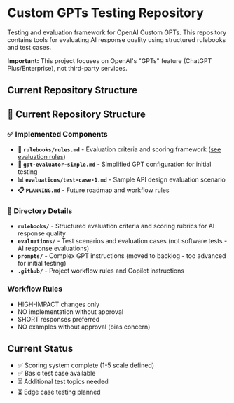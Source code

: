 # Custom GPTs Testing Repository

Testing and evaluation framework for OpenAI Custom GPTs. This repository contains tools for evaluating AI response quality using structured rulebooks and test cases.

**Important:** This project focuses on OpenAI's "GPTs" feature (ChatGPT Plus/Enterprise), not third-party services.

## Current Repository Structure

## 📁 Current Repository Structure

### ✅ Implemented Components

- **📜 `rulebooks/rules.md`** - Evaluation criteria and scoring framework ([see evaluation rules](https://github.com/openai/openai-cookbook/blob/main/examples/How_to_format_inputs_to_ChatGPT_models.md))
- **🎯 `gpt-evaluator-simple.md`** - Simplified GPT configuration for initial testing  
- **📊 `evaluations/test-case-1.md`** - Sample API design evaluation scenario
- **📋 `PLANNING.md`** - Future roadmap and workflow rules

### 📂 Directory Details

- **`rulebooks/`** - Structured evaluation criteria and scoring rubrics for AI response quality
- **`evaluations/`** - Test scenarios and evaluation cases (not software tests - AI response evaluations)  
- **`prompts/`** - Complex GPT instructions (moved to backlog - too advanced for initial testing)
- **`.github/`** - Project workflow rules and Copilot instructions

### Workflow Rules

- HIGH-IMPACT changes only
- NO implementation without approval
- SHORT responses preferred
- NO examples without approval (bias concern)

## Current Status

- ✅ Scoring system complete (1-5 scale defined)
- ✅ Basic test case available  
- ⏳ Additional test topics needed
- ⏳ Edge case testing planned
